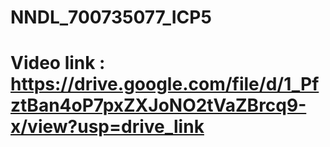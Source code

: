 # NNDL_700735077_ICP5
# Video link : https://drive.google.com/file/d/1_PfztBan4oP7pxZXJoNO2tVaZBrcq9-x/view?usp=drive_link

